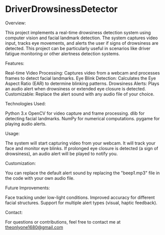 # DriverDrowsinessDetector
Overview:

This project implements a real-time drowsiness detection system using computer vision and facial landmark detection. The system captures video input, tracks eye movements, and alerts the user if signs of drowsiness are detected. This project can be particularly useful in scenarios like driver fatigue monitoring or other alertness detection systems.

Features:

Real-time Video Processing: Captures video from a webcam and processes frames to detect facial landmarks.
Eye Blink Detection: Calculates the Eye Aspect Ratio (EAR) to determine blinking patterns.
Drowsiness Alerts: Plays an audio alert when drowsiness or extended eye closure is detected.
Customizable: Replace the alert sound with any audio file of your choice.


Technologies Used:

Python 3.x
OpenCV for video capture and frame processing.
dlib for detecting facial landmarks.
NumPy for numerical computations.
pygame for playing audio alerts.


Usage:

The system will start capturing video from your webcam.
It will track your face and monitor eye blinks.
If prolonged eye closure is detected (a sign of drowsiness), an audio alert will be played to notify you.

Customization:

You can replace the default alert sound by replacing the "beep1.mp3" file in the code with your own audio file.


Future Improvements:

Face tracking under low-light conditions.
Improved accuracy for different facial structures.
Support for multiple alert types (visual, haptic feedback).


Contact:

For questions or contributions, feel free to contact me at theonlyone1680@gmail.com
